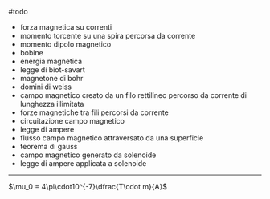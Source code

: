 #todo
- forza magnetica su correnti 
- momento torcente su una spira percorsa da corrente 
- momento dipolo magnetico
- bobine
- energia magnetica 
- legge di biot-savart 
- magnetone di bohr 
- domini di weiss
- campo magnetico creato da un filo rettilineo percorso da corrente di lunghezza illimitata
- forze magnetiche tra fili percorsi da corrente
- circuitazione campo magnetico
- legge di ampere
- flusso campo magnetico attraversato da una superficie
- teorema di gauss
- campo magnetico generato da solenoide 
- legge di ampere applicata a solenoide
___
$\mu_0 = 4\pi\cdot10^{-7}\dfrac{T\cdot m}{A}$